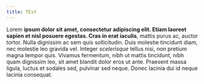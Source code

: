 ```yaml
---
title: TEst
---
```


Lorem **ipsum dolor sit amet, consectetur adipiscing elit. Etiam laoreet sapien et nisl posuere egestas. Cras in erat iaculis**, mattis purus ac, auctor tortor. Nulla dignissim ac sem quis sollicitudin. Duis molestie tincidunt diam, nec molestie leo gravida vel. Integer *scelerisque* tellus nisi, non pretium magna tempor quis. Vivamus fermentum, nibh ut mattis tincidunt, nibh quam dignissim leo, sit amet blandit dolor eros ut ante. Praesent massa ligula, luctus et sodales sed, pulvinar sed neque. Donec lacinia dui id neque lacinia consequat.